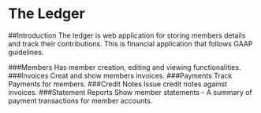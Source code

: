 # The Ledger

##Introduction
The ledger is web application for storing members details and track their contributions.
This is financial application that follows GAAP guidelines.

###Members
Has member creation, editing and viewing functionalities.
###Invoices
Creat and show members invoices.
###Payments
Track Payments for members.
###Credit Notes
Issue credit notes against invoices.
###Statement Reports
Show member statements - A summary of payment transactions for member accounts. 



